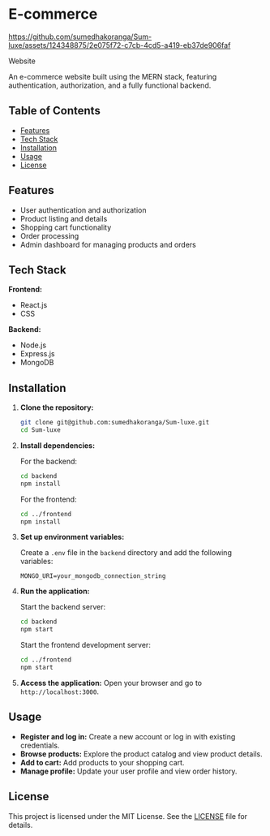 # E-commerce

https://github.com/sumedhakoranga/Sum-luxe/assets/124348875/2e075f72-c7cb-4cd5-a419-eb37de906faf

 Website



An e-commerce website built using the MERN stack, featuring authentication, authorization, and a fully functional backend.

## Table of Contents

- [Features](#features)
- [Tech Stack](#tech-stack)
- [Installation](#installation)
- [Usage](#usage)
- [License](#license)

## Features

- User authentication and authorization
- Product listing and details
- Shopping cart functionality
- Order processing
- Admin dashboard for managing products and orders

## Tech Stack

**Frontend:**
- React.js
- CSS

**Backend:**
- Node.js
- Express.js
- MongoDB

## Installation

1. **Clone the repository:**
    ```bash
    git clone git@github.com:sumedhakoranga/Sum-luxe.git
    cd Sum-luxe
    ```

2. **Install dependencies:**

    For the backend:
    ```bash
    cd backend
    npm install
    ```

    For the frontend:
    ```bash
    cd ../frontend
    npm install
    ```

3. **Set up environment variables:**

    Create a `.env` file in the `backend` directory and add the following variables:
    ```plaintext
    MONGO_URI=your_mongodb_connection_string
    ```

4. **Run the application:**

    Start the backend server:
    ```bash
    cd backend
    npm start
    ```

    Start the frontend development server:
    ```bash
    cd ../frontend
    npm start
    ```

5. **Access the application:**
    Open your browser and go to `http://localhost:3000`.

## Usage

- **Register and log in:**
    Create a new account or log in with existing credentials.
- **Browse products:**
    Explore the product catalog and view product details.
- **Add to cart:**
    Add products to your shopping cart.
- **Manage profile:**
    Update your user profile and view order history.


## License

This project is licensed under the MIT License. See the [LICENSE](LICENSE) file for details.
